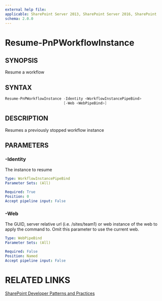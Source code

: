 ```yaml
---
external help file:
applicable: SharePoint Server 2013, SharePoint Server 2016, SharePoint Online
schema: 2.0.0
---
```

# Resume-PnPWorkflowInstance

## SYNOPSIS
Resume a workflow

## SYNTAX 

```powershell
Resume-PnPWorkflowInstance -Identity <WorkflowInstancePipeBind>
                           [-Web <WebPipeBind>]
```

## DESCRIPTION
Resumes a previously stopped workflow instance

## PARAMETERS

### -Identity
The instance to resume

```yaml
Type: WorkflowInstancePipeBind
Parameter Sets: (All)

Required: True
Position: 0
Accept pipeline input: False
```

### -Web
The GUID, server relative url (i.e. /sites/team1) or web instance of the web to apply the command to. Omit this parameter to use the current web.

```yaml
Type: WebPipeBind
Parameter Sets: (All)

Required: False
Position: Named
Accept pipeline input: False
```

# RELATED LINKS

[SharePoint Developer Patterns and Practices](http://aka.ms/sppnp)